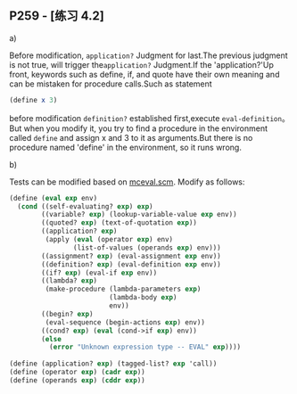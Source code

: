 ## P259 - [练习 4.2]

a)

Before modification, `application?` Judgment for last.The previous judgment is not true, will trigger the`application?` Judgment.If the 'application?'Up front, keywords such as define, if, and quote have their own meaning and can be mistaken for procedure calls.Such as statement

``` Scheme
(define x 3)
```

before modification `definition?` established first,execute `eval-definition`。But when you modify it, you try to find a procedure in the environment called `define` and assign x and 3 to it as arguments.But there is no procedure named 'define' in the environment, so it runs wrong.

b)

Tests can be modified based on  [mceval.scm](./mceval.scm). Modify as follows:

``` Scheme
(define (eval exp env)
  (cond ((self-evaluating? exp) exp)
        ((variable? exp) (lookup-variable-value exp env))
        ((quoted? exp) (text-of-quotation exp))
        ((application? exp)
         (apply (eval (operator exp) env)
                (list-of-values (operands exp) env)))
        ((assignment? exp) (eval-assignment exp env))
        ((definition? exp) (eval-definition exp env))
        ((if? exp) (eval-if exp env))
        ((lambda? exp)
         (make-procedure (lambda-parameters exp)
                         (lambda-body exp)
                         env))
        ((begin? exp) 
         (eval-sequence (begin-actions exp) env))
        ((cond? exp) (eval (cond->if exp) env))
        (else
          (error "Unknown expression type -- EVAL" exp))))
          
(define (application? exp) (tagged-list? exp 'call))
(define (operator exp) (cadr exp))
(define (operands exp) (cddr exp))
```
